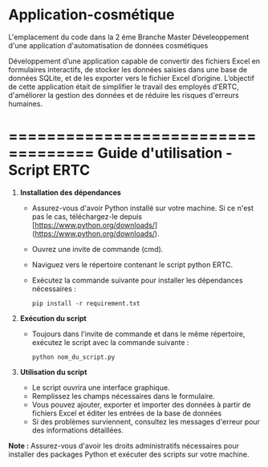 # Application-cosmétique
L'emplacement du code dans la 2 éme Branche Master 
Déveleoppement d'une application d'automatisation de données cosmétiques 

Développement d’une application capable de convertir des 
fichiers Excel en formulaires interactifs, de stocker les données saisies dans une base de 
données SQLite, et de les exporter vers le fichier Excel d’origine. L’objectif de cette 
application était de simplifier le travail des employés d’ERTC, d'améliorer la gestion des 
données et de réduire les risques d'erreurs humaines.

===================================
Guide d'utilisation - Script ERTC
===================================

1. **Installation des dépendances**

   - Assurez-vous d'avoir Python installé sur votre machine.
   Si ce n'est pas le cas,
   téléchargez-le depuis
   [https://www.python.org/downloads/]
   (https://www.python.org/downloads/).

   - Ouvrez une invite de commande (cmd).

   - Naviguez vers le répertoire contenant le script python ERTC.

   - Exécutez la commande suivante pour
   installer les dépendances nécessaires :
   
     ```
     pip install -r requirement.txt
     ```

2. **Exécution du script**
   - Toujours dans l'invite de commande
   et dans le même répertoire,
   exécutez le script avec la commande suivante :
     ```
     python nom_du_script.py
     ```

3. **Utilisation du script**
   - Le script ouvrira une interface graphique.
   - Remplissez les champs nécessaires dans le formulaire.
   - Vous pouvez ajouter, exporter
   et importer des données à partir de fichiers Excel
   et éditer les entrées de la base de données
   - Si des problèmes surviennent,
   consultez les messages d'erreur
   pour des informations détaillées.


**Note :** Assurez-vous d'avoir
les droits administratifs nécessaires
pour installer des packages Python et
exécuter des scripts sur votre machine.
